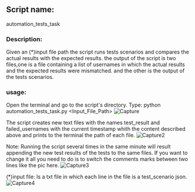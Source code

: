 ## Script name: 
automation_tests_task

### Description:
Given an (*)input file path the script runs tests scenarios and compares the actual results with the expected results. the output of the script is two files,one is a file containing a list of usernames in which the actual results and the expected results were mismatched. and the other is the output of the tests scenarios.

### usage: 
Open the terminal and go to the script's directory.
Type: python automation_tests_task.py <Input_File_Path>
![Capture](https://user-images.githubusercontent.com/45976127/62706822-ef571380-b9f8-11e9-8656-a00ce6928e49.PNG)

The script creates new text files with the names test_result and failed_usernames with the current timestamp whith the content described above and prints to the terminal the path of each file.
![Capture2](https://user-images.githubusercontent.com/45976127/62698924-fb39da00-b9e6-11e9-9908-2b3932087daf.PNG)

Note: Running the script several times in the same minute will result appending the new test results of the tests to the same files.
      If you want to change it all you need to do is to switch the comments marks between two lines like the pic here.
      ![Capture3](https://user-images.githubusercontent.com/45976127/62701098-1e1abd00-b9ec-11e9-84bd-bae06ac7ab37.PNG)

(*)input file: Is a txt file in which each line in the file is a test_scenario json.
![Capture4](https://user-images.githubusercontent.com/45976127/62701324-b2851f80-b9ec-11e9-85ec-1593ded766f6.PNG)
